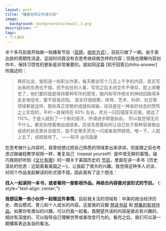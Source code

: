 ```yaml
---
layout: post
title: "播客创作之共读计划"
image:
  background: background/witewall_3.png
description: ""
tags:
- 个人成长
---
```


半个多月前我开始做一档播客节目（[官网][website]，[收听方式][subscribe]），目前只做了一期。由于表达欲的周期性消退，这段时间我没有去思考继续做怎样的内容；但我也理解内容创作中，保持习惯性的更新是非常重要的。就如同这篇 [知乎回答][zhihu-answer] 所描述的：

> 再好比说，我知道一些职业作家，每天都会写个几百上千字的内容，其实写出来的东西也不错，但不给任何人看，写完之后关闭文件不保存，就上床睡觉了，他们要的就是保持那种写作的感觉，脑内和写作相关的神经回路得多走走电信号，要不容易迟钝。
> 其实仔细观察，体育、艺术、科研、社交等领域都是这样，那些真正惊艳的成就和突破，往往是在一种良好状态的惯性之上实现的，平时一直保持在 80% 左右，灵光一闪后撞穿天花板，抵达了 110%，于是人就到了一个新的层次，所谓进步即是如此。
> 所以我觉得无论干什么，都先别想着做出成绩来，应该先想着如何让自己处于那种容易做出成绩的状态里并且稳住，指不定哪天灵光一闪或者突然顿悟，噌一下，人就上去了，成绩就有了。
> ——知乎 @河森堡

在思考做什么内容时，我曾经想过把自己熟悉的领域拿出来讲讲。但是跟之前也考虑过做编程教学视频一样，重复自己（repeat yourself）是件很无聊的事情。碰巧我刚好听到《[文化有限][we-know-nothing]》的一期关于美国历史的 [节目][episode]，里面在讲一本书《历史深处的忧虑：近距离看美国之一》，让我起了很大的兴趣。我觉得这种多人对谈、对同个作品发起解读的形式很不错。因此我有了这个想法：

**找人一起读同一本书，或者看同一部影视作品。再结合内容做对谈形式的节目。**
{: style="text-align: center;"}

**我想征集一些小伙伴一起做这件事情**。目前我关注的领域有：中美的政治经济历史、商业模式、育儿和个人成长的内容。这是我的豆瓣 [想读书目][books-to-read] 和 [想看的影视作品][movies-to-watch]。如果你有类似的兴趣，可以约我一起看。我期望共读的内容是彼此有兴趣的、相对有深度的、可以指导自己理解世界或者改变行为的。看完之后，我们可以录一期播客表达各自的看法。

[website]: https://podcast.zhiheng.io/
[subscribe]: https://podcast.zhiheng.io/subscribe
[we-know-nothing]: https://www.xiaoyuzhoufm.com/podcast/5e4515bd418a84a046e2b11a
[episode]: https://www.xiaoyuzhoufm.com/episode/5f727efd83c34e85dd80d0e0
[books-to-read]: https://book.douban.com/people/onlyice/wish
[movies-to-watch]: https://movie.douban.com/people/onlyice/wish